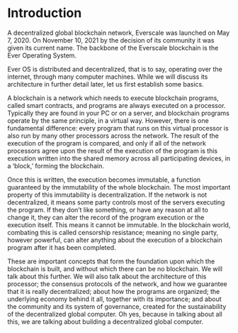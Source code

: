 # Introduction

A decentralized global blockchain network, Everscale was launched on May 7, 2020. On November 10, 2021 by the decision of its community it was given its current name. The backbone of the Everscale blockchain is the Ever Operating System.&#x20;

Ever OS is distributed and decentralized, that is to say, operating over the internet, through many computer machines. While we will discuss its architecture in further detail later, let us first establish some basics.

A blockchain is a network which needs to execute blockchain programs, called smart contracts, and programs are always executed on a processor. Typically they are found in your PC or on a server, and blockchain programs operate by the same principle, in a virtual way. However, there is one fundamental difference: every program that runs on this virtual processor is also run by many other processors across the network. The result of the execution of the program is compared, and only if all of the network processors agree upon the result of the execution of the program is this execution written into the shared memory across all participating devices, in a ‘block,’ forming the blockchain.

Once this is written, the execution becomes immutable, a function guaranteed by the immutability of the whole blockchain. The most important property of this immutability is decentralization. If the network is not decentralized, it means some party controls most of the servers executing the program. If they don’t like something, or have any reason at all to change it, they can alter the record of the program execution or the execution itself. This means it cannot be immutable. In the blockchain world, combating this is called censorship resistance; meaning no single party, however powerful, can alter anything about the execution of a blockchain program after it has been completed.

These are important concepts that form the foundation upon which the blockchain is built, and without which there can be no blockchain. We will talk about this further. We will also talk about the architecture of this processor; the consensus protocols of the network, and how we guarantee that it is really decentralized; about how the programs are organized; the underlying economy behind it all, together with its importance; and about the community and its system of governance, created for the sustainability of the decentralized global computer. Oh yes, because in talking about all this, we are talking about building a decentralized global computer.
